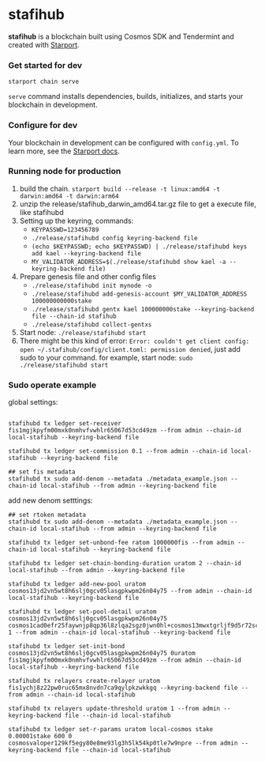 # stafihub
**stafihub** is a blockchain built using Cosmos SDK and Tendermint and created with [Starport](https://github.com/tendermint/starport).

### Get started for dev

```
starport chain serve
```

`serve` command installs dependencies, builds, initializes, and starts your blockchain in development.

### Configure for dev

Your blockchain in development can be configured with `config.yml`. To learn more, see the [Starport docs](https://docs.starport.network).


### Running node for production
1. build the chain. `starport build --release -t linux:amd64 -t darwin:amd64 -t darwin:arm64`
2. unzip the release/stafihub_darwin_amd64.tar.gz file to get a execute file, like stafihubd
1. Setting up the keyring, commands:
    - `KEYPASSWD=123456789`
    - `./release/stafihubd config keyring-backend file`
    - `(echo $KEYPASSWD; echo $KEYPASSWD) | ./release/stafihubd keys add kael --keyring-backend file`
    - `MY_VALIDATOR_ADDRESS=$(./release/stafihubd show kael -a --keyring-backend file)`
2. Prepare genesis file and other config files
    - `./release/stafihubd init mynode -o`
    - `./release/stafihubd add-genesis-account $MY_VALIDATOR_ADDRESS 100000000000stake`
    - `./release/stafihubd gentx kael 100000000stake --keyring-backend file --chain-id stafihub`
    - `./release/stafihubd collect-gentxs`
3. Start node: `./release/stafihubd start`
4. There might be this kind of error:
`Error: couldn't get client config: open ~/.stafihub/config/client.toml: permission denied`, just add sudo to your command.
for example, start node: `sudo ./release/stafihubd start`

### Sudo operate example

global settings:

```

stafihubd tx ledger set-receiver fis1mgjkpyfm00mxk0nmhvfvwhlr65067d53cd49zm --from admin --chain-id local-stafihub --keyring-backend file

stafihubd tx ledger set-commission 0.1 --from admin --chain-id local-stafihub --keyring-backend file

## set fis metadata
stafihubd tx sudo add-denom --metadata ./metadata_example.json --chain-id local-stafihub --from admin --keyring-backend file

```

add new denom setttings:

```
## set rtoken metadata
stafihubd tx sudo add-denom --metadata ./metadata_example.json --chain-id local-stafihub --from admin --keyring-backend file

stafihubd tx ledger set-unbond-fee ratom 1000000fis --from admin --chain-id local-stafihub --keyring-backend file

stafihubd tx ledger set-chain-bonding-duration uratom 2 --chain-id local-stafihub --from admin --keyring-backend file

stafihubd tx ledger add-new-pool uratom cosmos13jd2vn5wt8h6slj0gcv05lasgpkwpm26n04y75 --from admin --chain-id local-stafihub --keyring-backend file

stafihubd tx ledger set-pool-detail uratom cosmos13jd2vn5wt8h6slj0gcv05lasgpkwpm26n04y75 cosmos1cad0efr25faywnjp8qp36l8zlqa2sgz0jwn0hl+cosmos13mwxtgrljf9d5r72sc28496ua4lsga0jvmqz8x 1 --from admin --chain-id local-stafihub --keyring-backend file

stafihubd tx ledger set-init-bond cosmos13jd2vn5wt8h6slj0gcv05lasgpkwpm26n04y75 0uratom fis1mgjkpyfm00mxk0nmhvfvwhlr65067d53cd49zm --from admin --chain-id local-stafihub --keyring-backend file

stafihubd tx relayers create-relayer uratom fis1ychj8z22pw0ruc65mx8nvdn7ca9qylpkzwkkgq --keyring-backend file --from admin --chain-id local-stafihub

stafihubd tx relayers update-threshold uratom 1 --from admin --keyring-backend file --chain-id local-stafihub

stafihubd tx ledger set-r-params uratom local-cosmos stake 0.00001stake 600 0 cosmosvaloper129kf5egy80e8me93lg3h5lk54kp0tle7w9npre --from admin --keyring-backend file --chain-id local-stafihub

```